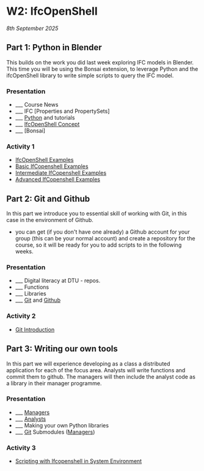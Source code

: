 # W2: IfcOpenShell

*8th September 2025*

## Part 1: Python in Blender
This builds on the work you did last week exploring IFC models in Blender. This time you will be using the Bonsai extension, to leverage Python and the ifcOpenShell library  to write simple scripts to query the IFC model.

### Presentation
* ___ Course News
* ___ IFC [Properties and PropertySets]
* ___ [Python] and tutorials
* ___ [IfcOpenShell Concept]
* ___ [Bonsai]

### Activity 1
[](/Activities/BlenderScriptIntro)
- [IfcOpenShell Examples]
- [Basic IfCopenshell Examples]
- [Intermediate IfCopenshell Examples]
- [Advanced IfCopenshell Examples]


## Part 2: Git and Github
In this part we introduce you to essential skill of working with Git, in this case in the environment of Github.
* you can get (if you don't have one already) a Github account for your group (this can be your normal account) and create a repository for the course, so it will be ready for you to add scripts to in the following weeks.

### Presentation 
* ___ Digital literacy at DTU - repos.
* ___ Functions
* ___ Libraries
* ___ [Git] and [Github]


### Activity 2
- [Git Introduction]

## Part 3: Writing our own tools
In this part we will experience developing as a class a distributed application for each of the focus area. Analysts will write functions and commit them to github. The managers will then include the analyst code as a library in their manager programme.

### Presentation
* ___ [Managers]
* ___ [Analysts]
* ___ Making your own Python libraries
* ___ [Git] Submodules ([Managers])

### Activity 3
- [Scripting with Ifcopenshell in System Environment]


[Managers]: /Roles/Manager.md
[Analysts]: /Roles/Analyst.md
[Python]: /Concepts/Python.md
[Git]: /Concepts/GIT.md
[Github]: /Concepts/Github.md
[Git Introduction]: Activities/GitIntro.md
[Scripting with Ifcopenshell in System Environment]: Activities/SystemEnvScriptIntro.md

[IfcOpenShell Concept]: /Concepts/IfcOpenShell
[IfcOpenShell Examples]: /Examples/IfcOpenShell
[Basic IfCopenshell Examples]: /Examples/IfcOpenShell/Basic.md
[Intermediate IfCopenshell Examples]: /Examples/IfcOpenShell/Intermediate.md
[Advanced IfCopenshell Examples]: /Examples/IfcOpenShell/Advanced.md
